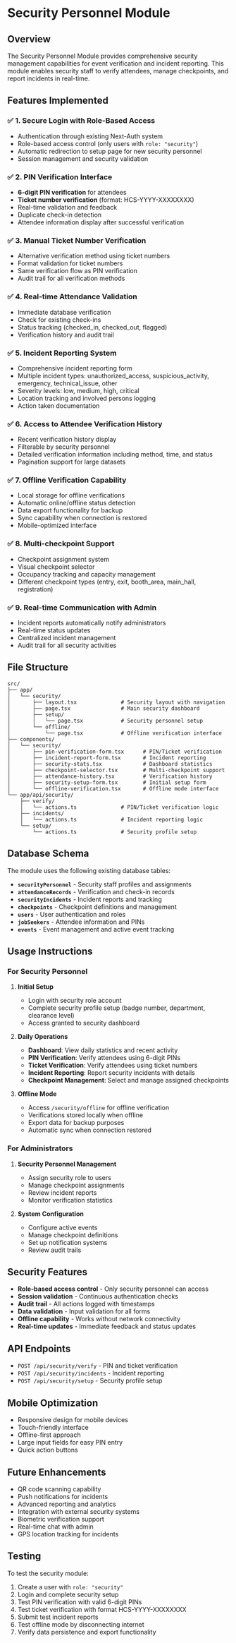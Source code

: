 # Security Personnel Module

## Overview
The Security Personnel Module provides comprehensive security management capabilities for event verification and incident reporting. This module enables security staff to verify attendees, manage checkpoints, and report incidents in real-time.

## Features Implemented

### ✅ 1. Secure Login with Role-Based Access
- Authentication through existing Next-Auth system
- Role-based access control (only users with `role: "security"`)
- Automatic redirection to setup page for new security personnel
- Session management and security validation

### ✅ 2. PIN Verification Interface
- **6-digit PIN verification** for attendees
- **Ticket number verification** (format: HCS-YYYY-XXXXXXXX)
- Real-time validation and feedback
- Duplicate check-in detection
- Attendee information display after successful verification

### ✅ 3. Manual Ticket Number Verification
- Alternative verification method using ticket numbers
- Format validation for ticket numbers
- Same verification flow as PIN verification
- Audit trail for all verification methods

### ✅ 4. Real-time Attendance Validation
- Immediate database verification
- Check for existing check-ins
- Status tracking (checked_in, checked_out, flagged)
- Verification history and audit trail

### ✅ 5. Incident Reporting System
- Comprehensive incident reporting form
- Multiple incident types: unauthorized_access, suspicious_activity, emergency, technical_issue, other
- Severity levels: low, medium, high, critical
- Location tracking and involved persons logging
- Action taken documentation

### ✅ 6. Access to Attendee Verification History
- Recent verification history display
- Filterable by security personnel
- Detailed verification information including method, time, and status
- Pagination support for large datasets

### ✅ 7. Offline Verification Capability
- Local storage for offline verifications
- Automatic online/offline status detection
- Data export functionality for backup
- Sync capability when connection is restored
- Mobile-optimized interface

### ✅ 8. Multi-checkpoint Support
- Checkpoint assignment system
- Visual checkpoint selector
- Occupancy tracking and capacity management
- Different checkpoint types (entry, exit, booth_area, main_hall, registration)

### ✅ 9. Real-time Communication with Admin
- Incident reports automatically notify administrators
- Real-time status updates
- Centralized incident management
- Audit trail for all security activities

## File Structure

```
src/
├── app/
│   └── security/
│       ├── layout.tsx              # Security layout with navigation
│       ├── page.tsx                # Main security dashboard
│       ├── setup/
│       │   └── page.tsx            # Security personnel setup
│       └── offline/
│           └── page.tsx            # Offline verification interface
├── components/
│   └── security/
│       ├── pin-verification-form.tsx      # PIN/Ticket verification
│       ├── incident-report-form.tsx       # Incident reporting
│       ├── security-stats.tsx             # Dashboard statistics
│       ├── checkpoint-selector.tsx        # Multi-checkpoint support
│       ├── attendance-history.tsx         # Verification history
│       ├── security-setup-form.tsx        # Initial setup form
│       └── offline-verification.tsx       # Offline mode interface
└── app/api/security/
    ├── verify/
    │   └── actions.ts              # PIN/Ticket verification logic
    ├── incidents/
    │   └── actions.ts              # Incident reporting logic
    └── setup/
        └── actions.ts              # Security profile setup
```

## Database Schema

The module uses the following existing database tables:

- **`securityPersonnel`** - Security staff profiles and assignments
- **`attendanceRecords`** - Verification and check-in records
- **`securityIncidents`** - Incident reports and tracking
- **`checkpoints`** - Checkpoint definitions and management
- **`users`** - User authentication and roles
- **`jobSeekers`** - Attendee information and PINs
- **`events`** - Event management and active event tracking

## Usage Instructions

### For Security Personnel

1. **Initial Setup**
   - Login with security role account
   - Complete security profile setup (badge number, department, clearance level)
   - Access granted to security dashboard

2. **Daily Operations**
   - **Dashboard**: View daily statistics and recent activity
   - **PIN Verification**: Verify attendees using 6-digit PINs
   - **Ticket Verification**: Verify attendees using ticket numbers
   - **Incident Reporting**: Report security incidents with details
   - **Checkpoint Management**: Select and manage assigned checkpoints

3. **Offline Mode**
   - Access `/security/offline` for offline verification
   - Verifications stored locally when offline
   - Export data for backup purposes
   - Automatic sync when connection restored

### For Administrators

1. **Security Personnel Management**
   - Assign security role to users
   - Manage checkpoint assignments
   - Review incident reports
   - Monitor verification statistics

2. **System Configuration**
   - Configure active events
   - Manage checkpoint definitions
   - Set up notification systems
   - Review audit trails

## Security Features

- **Role-based access control** - Only security personnel can access
- **Session validation** - Continuous authentication checks
- **Audit trail** - All actions logged with timestamps
- **Data validation** - Input validation for all forms
- **Offline capability** - Works without network connectivity
- **Real-time updates** - Immediate feedback and status updates

## API Endpoints

- `POST /api/security/verify` - PIN and ticket verification
- `POST /api/security/incidents` - Incident reporting
- `POST /api/security/setup` - Security profile setup

## Mobile Optimization

- Responsive design for mobile devices
- Touch-friendly interface
- Offline-first approach
- Large input fields for easy PIN entry
- Quick action buttons

## Future Enhancements

- QR code scanning capability
- Push notifications for incidents
- Advanced reporting and analytics
- Integration with external security systems
- Biometric verification support
- Real-time chat with admin
- GPS location tracking for incidents

## Testing

To test the security module:

1. Create a user with `role: "security"`
2. Login and complete security setup
3. Test PIN verification with valid 6-digit PINs
4. Test ticket verification with format HCS-YYYY-XXXXXXXX
5. Submit test incident reports
6. Test offline mode by disconnecting internet
7. Verify data persistence and export functionality
